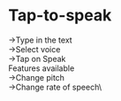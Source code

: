 # Tap-to-speak
->Type in the text\
->Select voice\
->Tap on Speak\
Features available\
->Change pitch\
->Change rate of speech\
